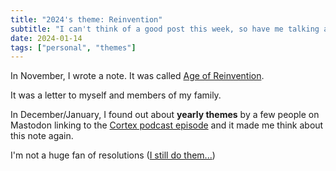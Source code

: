 ```yaml
---
title: "2024's theme: Reinvention"
subtitle: "I can't think of a good post this week, so have me talking about my personal life"
date: 2024-01-14
tags: ["personal", "themes"]
---
```


In November, I wrote a note. It was called [Age of Reinvention](https://la.pika.page/posts/age-of-reinvention).

It was a letter to myself and members of my family.

In December/January, I found out about **yearly themes** by a few people on Mastodon linking to the [Cortex podcast episode](https://overcast.fm/+E7b7wf3Mc) and it made me think about this note again.

I'm not a huge fan of resolutions ([I still do them...](/yearend-2023))